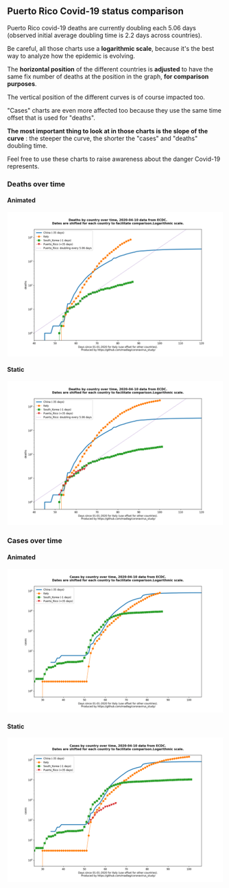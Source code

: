 ## Puerto Rico Covid-19 status comparison 

Puerto Rico covid-19 deaths are currently doubling each 5.06 days (observed initial average doubling time is 2.2 days across countries).



Be careful, all those charts use a **logarithmic scale**, because it's the best way to analyze how the epidemic is evolving.
 
The **horizontal position** of the different countries is **adjusted** to have the same fix number of deaths at the position in the graph, **for comparison purposes**.

The vertical position of the different curves is of course impacted too.

"Cases" charts are even more affected too because they use the same time offset that is used for "deaths".

**The most important thing to look at in those charts is the slope of the curve** : the steeper the curve, the shorter the "cases" and "deaths" doubling time.

Feel free to use these charts to raise awareness about the danger Covid-19 represents. 


 
### Deaths over time
 
#### Animated
![Puerto Rico covid-19 deaths animated chart](https://raw.githubusercontent.com/madlag/coronavirus_study/master/notebooks/graphs/2020-04-10/countries/Puerto_Rico/2020-04-10_Puerto_Rico_deaths.gif "Puerto Rico covid-19 deaths animated chart")   
 
#### Static
![Puerto Rico covid-19 deaths static chart](https://raw.githubusercontent.com/madlag/coronavirus_study/master/notebooks/graphs/2020-04-10/countries/Puerto_Rico/2020-04-10_Puerto_Rico_deaths.png "Puerto Rico covid-19 deaths static chart")   

 
### Cases over time
 
#### Animated
![Puerto Rico covid-19 cases animated chart](https://raw.githubusercontent.com/madlag/coronavirus_study/master/notebooks/graphs/2020-04-10/countries/Puerto_Rico/2020-04-10_Puerto_Rico_cases.gif "Puerto Rico covid-19 cases animated chart")   
 
#### Static
![Puerto Rico covid-19 cases static chart](https://raw.githubusercontent.com/madlag/coronavirus_study/master/notebooks/graphs/2020-04-10/countries/Puerto_Rico/2020-04-10_Puerto_Rico_cases.png "Puerto Rico covid-19 cases static chart")   

